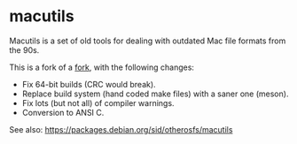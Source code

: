 # macutils

Macutils is a set of old tools for dealing with outdated Mac file formats from the 90s.

This is a fork of a [fork](https://github.com/wnayes/macutils), with the following changes:

* Fix 64-bit builds (CRC would break).
* Replace build system (hand coded make files) with a saner one (meson).
* Fix lots (but not all) of compiler warnings.
* Conversion to ANSI C.


See also: https://packages.debian.org/sid/otherosfs/macutils

